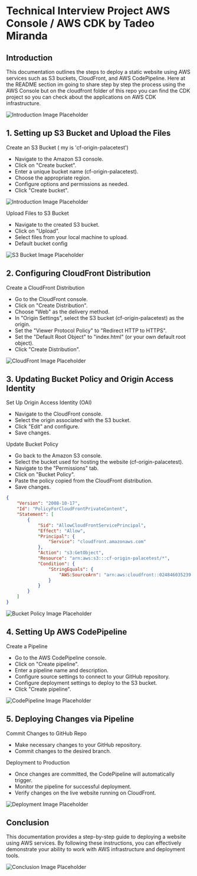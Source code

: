 # Technical Interview Project AWS Console / AWS CDK by Tadeo Miranda

## Introduction
This documentation outlines the steps to deploy a static website using AWS services such as S3 buckets, CloudFront, and AWS CodePipeline. Here at the README section im going to share step by step the process using the AWS Console but on the cloudfront folder of this repo you can find the CDK project so you can check about the applications on AWS CDK infrastructure.

![Introduction Image Placeholder](image1.jpg)

## 1. Setting up S3 Bucket and Upload the Files
Create an S3 Bucket ( my is 'cf-origin-palacetest')
- Navigate to the Amazon S3 console.
- Click on "Create bucket".
- Enter a unique bucket name (cf-origin-palacetest).
- Choose the appropriate region.
- Configure options and permissions as needed.
- Click "Create bucket".

![Introduction Image Placeholder](image1.jpg)

Upload Files to S3 Bucket
- Navigate to the created S3 bucket.
- Click on "Upload".
- Select files from your local machine to upload.
- Default bucket config

![S3 Bucket Image Placeholder](image2.jpg)

## 2. Configuring CloudFront Distribution
Create a CloudFront Distribution
- Go to the CloudFront console.
- Click on "Create Distribution".
- Choose "Web" as the delivery method.
- In "Origin Settings", select the S3 bucket (cf-origin-palacetest) as the origin.
- Set the "Viewer Protocol Policy" to "Redirect HTTP to HTTPS".
- Set the "Default Root Object" to "index.html" (or your own default root object).
- Click "Create Distribution".

![CloudFront Image Placeholder](image3.jpg)

## 3. Updating Bucket Policy and Origin Access Identity
Set Up Origin Access Identity (OAI)
- Navigate to the CloudFront console.
- Select the origin associated with the S3 bucket.
- Click "Edit" and configure.
- Save changes.

Update Bucket Policy
- Go back to the Amazon S3 console.
- Select the bucket used for hosting the website (cf-origin-palacetest).
- Navigate to the "Permissions" tab.
- Click on "Bucket Policy".
- Paste the policy copied from the CloudFront distribution.
- Save changes.

```Json
{
    "Version": "2008-10-17",
    "Id": "PolicyForCloudFrontPrivateContent",
    "Statement": [
        {
            "Sid": "AllowCloudFrontServicePrincipal",
            "Effect": "Allow",
            "Principal": {
                "Service": "cloudfront.amazonaws.com"
            },
            "Action": "s3:GetObject",
            "Resource": "arn:aws:s3:::cf-origin-palacetest/*",
            "Condition": {
                "StringEquals": {
                    "AWS:SourceArn": "arn:aws:cloudfront::024846035239:distribution/EH44F9F06KFS9"
                }
            }
        }
    ]
}
```


![Bucket Policy Image Placeholder](image4.jpg)

## 4. Setting Up AWS CodePipeline
Create a Pipeline
- Go to the AWS CodePipeline console.
- Click on "Create pipeline".
- Enter a pipeline name and description.
- Configure source settings to connect to your GitHub repository.
- Configure deployment settings to deploy to the S3 bucket.
- Click "Create pipeline".

![CodePipeline Image Placeholder](image5.jpg)

## 5. Deploying Changes via Pipeline
Commit Changes to GitHub Repo
- Make necessary changes to your GitHub repository.
- Commit changes to the desired branch.

Deployment to Production
- Once changes are committed, the CodePipeline will automatically trigger.
- Monitor the pipeline for successful deployment.
- Verify changes on the live website running on CloudFront.

![Deployment Image Placeholder](image6.jpg)

## Conclusion
This documentation provides a step-by-step guide to deploying a website using AWS services. By following these instructions, you can effectively demonstrate your ability to work with AWS infrastructure and deployment tools.

![Conclusion Image Placeholder](image7.jpg)
